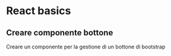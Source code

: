 # React basics

## Creare componente bottone
Creare un componente per la gestione di un bottone di bootstrap